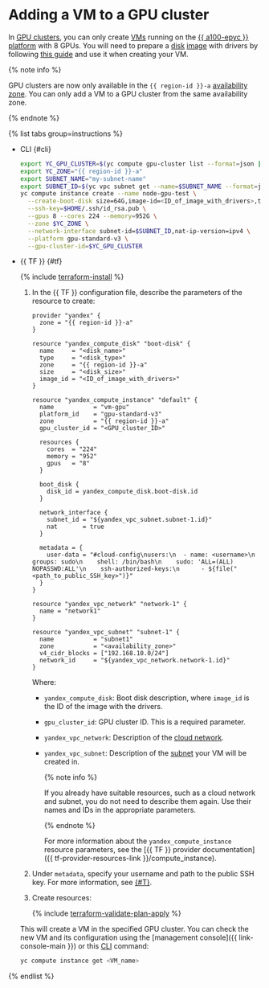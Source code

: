 # Adding a VM to a GPU cluster


In [GPU clusters](../../concepts/gpus.md#gpu-clusters), you can only create [VMs](../../concepts/vm.md) running on the [{{ a100-epyc }}](../../concepts/vm-platforms.md#gpu-platforms) [platform](../../concepts/vm-platforms.md) with 8 GPUs. You will need to prepare a [disk](../../concepts/disk.md) [image](../../concepts/image.md) with drivers by following [this guide](../image-create/custom-image.md) and use it when creating your VM.


{% note info %}

GPU clusters are now only available in the `{{ region-id }}-a` [availability zone](../../../overview/concepts/geo-scope.md). You can only add a VM to a GPU cluster from the same availability zone.

{% endnote %}


{% list tabs group=instructions %}

- CLI {#cli}

   ```bash
   export YC_GPU_CLUSTER=$(yc compute gpu-cluster list --format=json | jq -r .[].id)
   export YC_ZONE="{{ region-id }}-a"
   export SUBNET_NAME="my-subnet-name"
   export SUBNET_ID=$(yc vpc subnet get --name=$SUBNET_NAME --format=json | jq -r .id)
   yc compute instance create --name node-gpu-test \
     --create-boot-disk size=64G,image-id=<ID_of_image_with_drivers>,type=network-ssd \
     --ssh-key=$HOME/.ssh/id_rsa.pub \
     --gpus 8 --cores 224 --memory=952G \
     --zone $YC_ZONE \
     --network-interface subnet-id=$SUBNET_ID,nat-ip-version=ipv4 \
     --platform gpu-standard-v3 \
     --gpu-cluster-id=$YC_GPU_CLUSTER
   ```

- {{ TF }} {#tf}

   {% include [terraform-install](../../../_includes/terraform-install.md) %}

   1. In the {{ TF }} configuration file, describe the parameters of the resource to create:

      ```hcl
      provider "yandex" {
        zone = "{{ region-id }}-a"
      }

      resource "yandex_compute_disk" "boot-disk" {
        name     = "<disk_name>"
        type     = "<disk_type>"
        zone     = "{{ region-id }}-a"
        size     = "<disk_size>"
        image_id = "<ID_of_image_with_drivers>"
      }

      resource "yandex_compute_instance" "default" {
        name           = "vm-gpu"
        platform_id    = "gpu-standard-v3"
        zone           = "{{ region-id }}-a"
        gpu_cluster_id = "<GPU_cluster_ID>"

        resources {
          cores  = "224"
          memory = "952"
          gpus   = "8"
        }

        boot_disk {
          disk_id = yandex_compute_disk.boot-disk.id
        }

        network_interface {
          subnet_id = "${yandex_vpc_subnet.subnet-1.id}"
          nat       = true
        }

        metadata = {
          user-data = "#cloud-config\nusers:\n  - name: <username>\n    groups: sudo\n    shell: /bin/bash\n    sudo: 'ALL=(ALL) NOPASSWD:ALL'\n    ssh-authorized-keys:\n      - ${file("<path_to_public_SSH_key>")}"
        }
      }

      resource "yandex_vpc_network" "network-1" {
        name = "network1"
      }

      resource "yandex_vpc_subnet" "subnet-1" {
        name           = "subnet1"
        zone           = "<availability_zone>"
        v4_cidr_blocks = ["192.168.10.0/24"]
        network_id     = "${yandex_vpc_network.network-1.id}"
      }
      ```

      Where:
      * `yandex_compute_disk`: Boot disk description, where `image_id` is the ID of the image with the drivers.
      * `gpu_cluster_id`: GPU cluster ID. This is a required parameter.
      * `yandex_vpc_network`: Description of the [cloud network](../../../vpc/concepts/network.md#network).
      * `yandex_vpc_subnet`: Description of the [subnet](../../../vpc/concepts/network.md#subnet) your VM will be created in.

         {% note info %}

         If you already have suitable resources, such as a cloud network and subnet, you do not need to describe them again. Use their names and IDs in the appropriate parameters.

         {% endnote %}

         For more information about the `yandex_compute_instance` resource parameters, see the [{{ TF }} provider documentation]({{ tf-provider-resources-link }}/compute_instance).
   1. Under `metadata`, specify your username and path to the public SSH key. For more information, see [{#T}](../../../compute/concepts/vm-metadata.md).
   1. Create resources:

      {% include [terraform-validate-plan-apply](../../../_tutorials/_tutorials_includes/terraform-validate-plan-apply.md) %}

   This will create a VM in the specified GPU cluster. You can check the new VM and its configuration using the [management console]({{ link-console-main }}) or this [CLI](../../../cli/) command:

   ```bash
   yc compute instance get <VM_name>
   ```

{% endlist %}